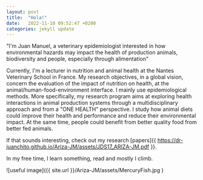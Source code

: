```yaml
---
layout: post
title:  "Hola!"
date:   2022-11-10 09:52:47 +0200
categories: jekyll update
---
```

"I'm Juan Manuel, a veterinary epidemiologist interested in how environmental hazards may impact the health of production animals, biodiversity and people, especially through alimentation"

Currently, I'm a lecturer in nutrition and animal health at the Nantes Veterinary School in France. My research objectives, in a global vision, concern the evaluation of the impact of nutrition on health, at the animal/human-food-environment interface. I mainly use epidemiological methods. More specifically, my research program aims at exploring health interactions in animal production systems through a multidisciplinary approach and from a "ONE HEALTH" perspective. I study how animal diets could improve their health and performance and reduce their environmental impact. At the same time, people could benefit from better quality food from better fed animals.

If that sounds interesting, check out my research [papers]{{ https://dr-juanchito.github.io/Ariza-JM/assets/JDS17_ARIZA-JM.pdf }}.

In my free time, I learn something, read and mostly I climb.

![useful image]({{  site.url }}/Ariza-JM/assets/MercuryFish.jpg )

